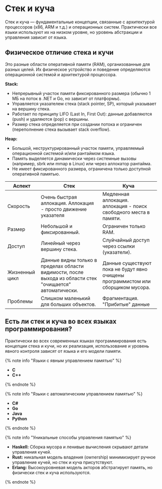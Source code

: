 # Стек и куча
Стек и куча — фундаментальные концепции, связанные с архитектурой процессоров (x86, ARM и т.д.) и операционных систем. Практически все языки используют их на низком уровне, но уровень абстракции и управления зависит от языка.

## Физическое отличие стека и кучи
Это разные области оперативной памяти (RAM), организованные для разных целей. Их физическое устройство и поведение определяются операционной системой и архитектурой процессора.

**Stack:**
- Непрерывный участок памяти фиксированного размера (обычно 1 МБ на поток в .NET и Go, но зависит от платформы).
- Управляется указателем стека (stack pointer, SP), который указывает на вершину стека.
- Работает по принципу LIFO (Last In, First Out): данные добавляются (push) и удаляются (pop) с вершины.
- Размер стека определяется при создании потока и ограничен (переполнение стека вызывает stack overflow).

**Heap:**
- Большой, неструктурированный участок памяти, управляемый операционной системой и/или рантаймом языка.
- Память выделяется динамически через системные вызовы (например, sbrk или mmap в Linux) или через аллокатор рантайма.
- Не имеет фиксированного размера, ограничена только доступной оперативной памятью.

|Аспект|Стек|Куча|
|---|---|---|
|Скорость|Очень быстрая аллокация. Аллокация - просто движение указателя|Медленная аллокация. аллокация - поиск свободного места в памяти.|
|Размер|Небольшой и фиксированный.|Ограничен только RAM.|
|Доступ|Линейный через вершину стека.|Слуйчайный доступ через ссылки (указатели).|
|Жизненный цикл|Данные видны только в пределах области видимости, после выхода из области стек "очищается" автоматически.|Данные существуют пока не будут явно очищены программистом или сборщиком мусора.|
|Проблемы|Слишком маленький для больших объектов.|Фрагментация. "Прибитые" данные|

## Есть ли стек и куча во всех языках программирования?
Практически во всех современных языках программирования есть концепции стека и кучи, но их реализация, использование и уровень явного контроля зависят от языка и его модели памяти.

{% note info "Языки с явным управлением памятью" %}

- **C**
- **C++**

{% endnote %}

{% note info "Языки с автоматическим управлением памятью" %}

- **C#**
- **Go**
- **Java**
- **Python**

{% endnote %}

{% note info "Уникальные способы управления памятью" %}

- **Haskell:** Сборка мусора и ленивые вычисления скрывают детали управления кучей.
- **Rust:** никальная модель владения (ownership) минимизирует ручное управление кучей, но стек и куча присутствуют.
- **Erlang:** Высокоуровневая модель акторов абстрагирует память, но физически стек и куча используются.

{% endnote %}